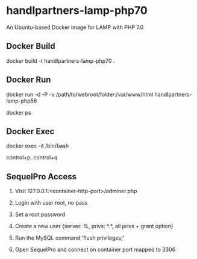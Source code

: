 # handlpartners-lamp-php70
An Ubuntu-based Docker image for LAMP with PHP 7.0

## Docker Build
docker build -t handlpartners-lamp-php70 .

## Docker Run
docker run -d -P -v /path/to/webroot/folder:/var/www/html handlpartners-lamp-php56

docker ps

## Docker Exec
docker exec -it <container-id> /bin/bash

control+p, control+q

## SequelPro Access
1) Visit 127.0.0.1:\<container-http-port\>/adminer.php

2) Login with user root, no pass

3) Set a root password

4) Create a new user {server: %, privs: \*.\*, all privs + grant option}

5) Run the MySQL command 'flush privileges;'

6) Open SequelPro and connect on container port mapped to 3306

